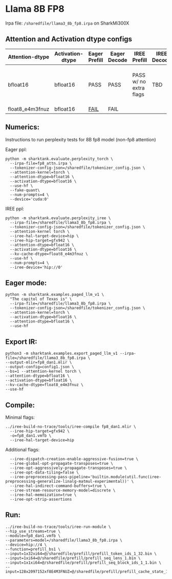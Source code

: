 # Llama 8B FP8
Irpa file: `/sharedfile/llama3_8b_fp8.irpa` on SharkMi300X

## Attention and Activation dtype configs
| Attention-dtype | Activation-dtype | Eager Prefill | Eager Decode | IREE Prefill | IREE Decode | Tracy Profile | Comments|
|-----------------|------------------|---------------|--------------|--------------|-------------|---------------|---------|
|bfloat16 | bfloat16 | PASS | PASS | PASS w/ no extra flags | TBD | | Compile w/o `--iree-dispatch-creation-enable-aggressive-fusion=true` |
|float8_e4m3fnuz | bfloat16 | [FAIL](https://gist.github.com/aviator19941/fe1f129557632896a8fabf573c973b5b) | FAIL | | | |

## Numerics:

Instructions to run perplexity tests for 8B fp8 model (non-fp8 attention)

Eager ppl:

```
python -m sharktank.evaluate.perplexity_torch \
  --irpa-file=fp8_attn.irpa \
  --tokenizer-config-json=/sharedfile/tokenizer_config.json \
  --attention-kernel=torch \
  --attention-dtype=bfloat16 \
  --activation-dtype=bfloat16 \
  --use-hf \
  --fake-quant\
  --num-prompts=4 \
  --device='cuda:0'
```

IREE ppl:
```
python -m sharktank.evaluate.perplexity_iree \
  --irpa-file=/sharedfile/llama3_8b_fp8.irpa \
  --tokenizer-config-json=/sharedfile/tokenizer_config.json \
  --attention-kernel torch \
  --iree-hal-target-device=hip \
  --iree-hip-target=gfx942 \
  --attention-dtype=bfloat16 \
  --activation-dtype=bfloat16 \
  --kv-cache-dtype=float8_e4m3fnuz \
  --use-hf \
  --num-prompts=4 \
  --iree-device='hip://0'
```

## Eager mode:
```
python -m sharktank.examples.paged_llm_v1 \
  "The capitol of Texas is" \
  --irpa-file=/sharedfile/llama3_8b_fp8.irpa \
  --tokenizer-config-json=/sharedfile/tokenizer_config.json \
  --attention-kernel=torch \
  --activation-dtype=bfloat16 \
  --attention-dtype=bfloat16 \
  --use-hf
```

## Export IR:
```
python3 -m sharktank.examples.export_paged_llm_v1 --irpa-file=/sharedfile/llama3_8b_fp8.irpa \
--output-mlir=fp8_dan1.mlir \
--output-config=config1.json \
--bs=1 --attention-kernel torch \
--attention-dtype=bfloat16 \
--activation-dtype=bfloat16 \
--kv-cache-dtype=float8_e4m3fnuz \
--use-hf
```

## Compile:
Minimal flags:
```
../iree-build-no-trace/tools/iree-compile fp8_dan1.mlir \
  --iree-hip-target=gfx942 \
  -o=fp8_dan1.vmfb \
  --iree-hal-target-device=hip
```

Additional flags:
```
  --iree-dispatch-creation-enable-aggressive-fusion=true \
  --iree-global-opt-propagate-transposes=true \
  --iree-opt-aggressively-propagate-transposes=true \
  --iree-opt-data-tiling=false \
  --iree-preprocessing-pass-pipeline='builtin.module(util.func(iree-preprocessing-generalize-linalg-matmul-experimental))' \
  --iree-hal-indirect-command-buffers=true \
  --iree-stream-resource-memory-model=discrete \
  --iree-hal-memoization=true \
  --iree-opt-strip-assertions
```

## Run:
```
../iree-build-no-trace/tools/iree-run-module \
--hip_use_streams=true \
--module=fp8_dan1.vmfb \
--parameters=model=/sharedfile/llama3_8b_fp8.irpa \
--device=hip://4 \
--function=prefill_bs1 \
--input=1x32xi64=@/sharedfile/prefill/prefill_token_ids_1_32.bin \
--input=1xi64=@/sharedfile/prefill/prefill_seq_lens_1.bin \
--input=1x1xi64=@/sharedfile/prefill/prefill_seq_block_ids_1_1.bin \
--input=128x2097152xf8E4M3FNUZ=@/sharedfile/prefill/prefill_cache_state_128_2097152.bin
```
